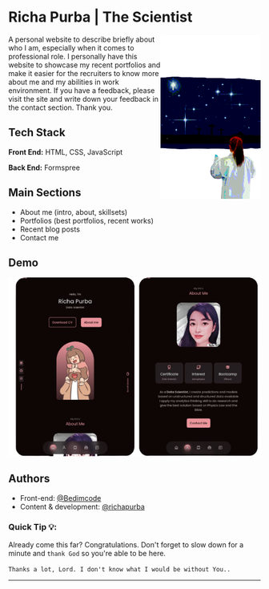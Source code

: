 # Richa Purba | The Scientist


<img src="./assets/img/behind.png" width=200 align="right"/>


A personal website to describe briefly about who I am, especially when it comes to professional role. I personally have this website to showcase my recent portfolios and make it easier for the recruiters to know more about me and my abilities in work environment. If you have a feedback, please visit the site and write down your feedback in the contact section. Thank you. 


## Tech Stack

**Front End:** HTML, CSS, JavaScript

**Back End:** Formspree


## Main Sections

- About me (intro, about, skillsets)
- Portfolios (best portfolios, recent works)
- Recent blog posts
- Contact me


## Demo

![preview img](/preview.png)

## Authors

- Front-end: [@Bedimcode](https://www.github.com/bedimcode)
- Content & development: [@richapurba](https://www.github.com/richapurba)

### Quick Tip 💡:

Already come this far? Congratulations. Don't forget to slow down for a minute and `thank God` so you're able to be here.

`Thanks a lot, Lord. I don't know what I would be without You..`

---
